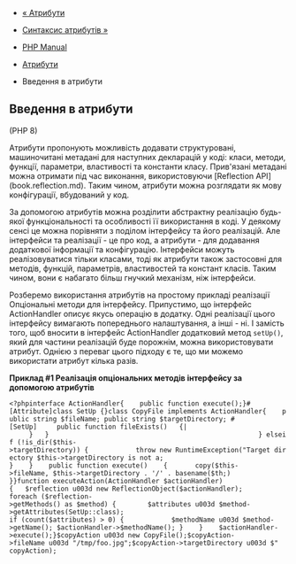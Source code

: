 - [« Атрибути](language.attributes.md)
- [Синтаксис атрибутів »](language.attributes.syntax.md)

- [PHP Manual](index.md)
- [Атрибути](language.attributes.md)
- Введення в атрибути

## Введення в атрибути

(PHP 8)

Атрибути пропонують можливість додавати структуровані,
машиночитані метадані для наступних декларацій у коді: класи,
методи, функції, параметри, властивості та константи класу. Прив'язані
метадані можна отримати під час виконання, використовуючи [Reflection
API] (book.reflection.md). Таким чином, атрибути можна розглядати
як мову конфігурації, вбудований у код.

За допомогою атрибутів можна розділити абстрактну реалізацію будь-якої
функціональності та особливості її використання в коді. У деякому
сенсі це можна порівняти з поділом інтерфейсу та його реалізацій. Але
інтерфейси та реалізації - це про код, а атрибути - для додавання
додаткової інформації та конфігурацію. Інтерфейси можуть
реалізовуватися тільки класами, тоді як атрибути також застосовні для
методів, функцій, параметрів, властивостей та констант класів. Таким чином,
вони є набагато більш гнучкий механізм, ніж інтерфейси.

Розберемо використання атрибутів на простому прикладі реалізації
Опціональні методи для інтерфейсу. Припустимо, що інтерфейс
ActionHandler описує якусь операцію в додатку. Одні реалізації
цього інтерфейсу вимагають попереднього налаштування, а інші - ні. І
замість того, щоб вносити в інтерфейс ActionHandler додатковий
метод `setUp()`, який для частини реалізацій буде порожнім, можна
використовувати атрибут. Однією з переваг цього підходу є те,
що ми можемо використати атрибут кілька разів.

**Приклад #1 Реалізація опціональних методів інтерфейсу за допомогою
атрибутів**

` <?phpinterface ActionHandler{    public function execute();}#[Attribute]class SetUp {}class CopyFile implements ActionHandler{    public string $fileName; public string $targetDirectory; #[SetUp]     public function fileExists()   {|     }   }                                                     } elseif (!is_dir($this->targetDirectory)) {            throw new RuntimeException("Target directory $this->targetDirectory is not a; }    }    public function execute()    {       copy($this->fileName, $this->targetDirectory . '/' . basename($th;) }}function executeAction(ActionHandler $actionHandler){   $reflection u003d new ReflectionObject($actionHandler); foreach ($reflection->getMethods() as $method) {        $attributes u003d $method->getAttributes(SetUp::class); if (count($attributes) > 0) {            $methodName u003d $method->getName(); $actionHandler->$methodName(); }    }    $actionHandler->execute();}$copyAction u003d new CopyFile();$copyAction->fileName u003d "/tmp/foo.jpg";$copyAction->targetDirectory u003d $" copyAction); `
